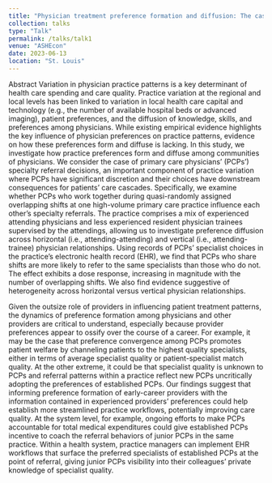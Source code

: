 ```yaml
---
title: "Physician treatment preference formation and diffusion: The case of specialty referrals"
collection: talks
type: "Talk"
permalink: /talks/talk1
venue: "ASHEcon"
date: 2023-06-13
location: "St. Louis"
---
```


Abstract
Variation in physician practice patterns is a key determinant of health care spending and care quality. Practice variation at the regional and local levels has been linked to variation in local health care capital and technology (e.g., the number of available hospital beds or advanced imaging), patient preferences, and the diffusion of knowledge, skills, and preferences among physicians. While existing empirical evidence highlights the key influence of physician preferences on practice patterns, evidence on how these preferences form and diffuse is lacking.
In this study, we investigate how practice preferences form and diffuse among communities of physicians. We consider the case of primary care physicians’ (PCPs’) specialty referral decisions, an important component of practice variation where PCPs have significant discretion and their choices have downstream consequences for patients’ care cascades. Specifically, we examine whether PCPs who work together during quasi-randomly assigned overlapping shifts at one high-volume primary care practice influence each other’s specialty referrals. The practice comprises a mix of experienced attending physicians and less experienced resident physician trainees supervised by the attendings, allowing us to investigate preference diffusion across horizontal (i.e., attending-attending) and vertical (i.e., attending-trainee) physician relationships. Using records of PCPs’ specialist choices in the practice’s electronic health record (EHR), we find that PCPs who share shifts are more likely to refer to the same specialists than those who do not. The effect exhibits a dose response, increasing in magnitude with the number of overlapping shifts. We also find evidence suggestive of heterogeneity across horizontal versus vertical physician relationships.

Given the outsize role of providers in influencing patient treatment patterns, the dynamics of preference formation among physicians and other providers are critical to understand, especially because provider preferences appear to ossify over the course of a career. For example, it may be the case that preference convergence among PCPs promotes patient welfare by channeling patients to the highest quality specialists, either in terms of average specialist quality or patient-specialist match quality. At the other extreme, it could be that specialist quality is unknown to PCPs and referral patterns within a practice reflect new PCPs uncritically adopting the preferences of established PCPs. Our findings suggest that informing preference formation of early-career providers with the information contained in experienced providers’ preferences could help establish more streamlined practice workflows, potentially improving care quality. At the system level, for example, ongoing efforts to make PCPs accountable for total medical expenditures could give established PCPs incentive to coach the referral behaviors of junior PCPs in the same practice. Within a health system, practice managers can implement EHR workflows that surface the preferred specialists of established PCPs at the point of referral, giving junior PCPs visibility into their colleagues’ private knowledge of specialist quality.

